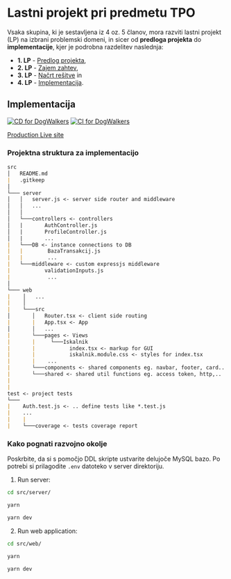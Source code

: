 # Lastni projekt pri predmetu TPO

Vsaka skupina, ki je sestavljena iz 4 oz. 5 članov, mora razviti lastni projekt (LP) na izbrani problemski domeni, in sicer od **predloga projekta** do **implementacije**, kjer je podrobna razdelitev naslednja:

- **1. LP** - [Predlog projekta](docs/predlog-projekta),
- **2. LP** - [Zajem zahtev](docs/zajem-zahtev),
- **3. LP** - [Načrt rešitve](docs/nacrt) in
- **4. LP** - [Implementacija](src).

## Implementacija

[![CD for DogWalkers](https://github.com/tpo-2020-2021/LP234-11/actions/workflows/CD.yml/badge.svg?branch=production)](https://github.com/tpo-2020-2021/LP234-11/actions/workflows/CD.yml)
[![CI for DogWalkers](https://github.com/tpo-2020-2021/LP234-11/actions/workflows/CI.yml/badge.svg?branch=stage)](https://github.com/tpo-2020-2021/LP234-11/actions/workflows/CI.yml)

[Production Live site](https://tpo11-dogwalkers.herokuapp.com/)


### Projektna struktura za implementacijo

```md
src
│   README.md
|   .gitkeep 
│
└─── server
│   │   server.js <- server side router and middleware
│   │   ...
│   │
│   └───controllers <- controllers
│   |       AuthController.js
│   |       ProfileController.js
│   |       ...
|   └───DB <- instance connections to DB
|   |        BazaTransakcij.js
|   |        ...
|   └───middleware <- custom expressjs middleware
|           validationInputs.js
|            ...
│   
└─── web
|    │   ...
|    │   
|    └───src
│       │   Router.tsx <- client side routing
|       |   App.tsx <- App
│       │   ...
|       └───pages <- Views 
|       |     └───Iskalnik
|       |           index.tsx <- markup for GUI
|       |           iskalnik.module.css <- styles for index.tsx
|       |    ...
|       └───components <- shared components eg. navbar, footer, card..
|       └───shared <- shared util functions eg. access token, http,..
|
|
test <- project tests
└─── 
|    Auth.test.js <- .. define tests like *.test.js
|    ...
|    |
|    └───coverage <- tests coverage report

```

### Kako pognati razvojno okolje

Poskrbite, da si s pomočjo DDL skripte ustvarite delujoče MySQL bazo.
Po potrebi si prilagodite `.env` datoteko v server direktoriju.

1. Run server:

```bash
cd src/server/

yarn

yarn dev
```

2. Run web application:

```bash
cd src/web/

yarn

yarn dev
```
